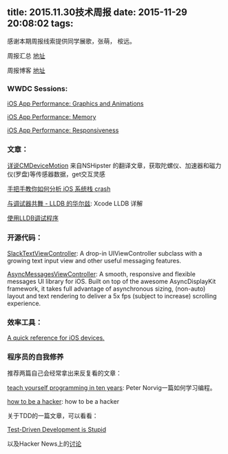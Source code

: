 title: 2015.11.30技术周报
date: 2015-11-29 20:08:02
tags:
---

感谢本期周报线索提供同学展歌，张萌， 桉远。

周报汇总 [地址](https://github.com/BaiduHiDeviOS/iOS-Tech-Weekly)

周报博客 [地址](http://baiduhidevios.github.io/)

### WWDC Sessions:
[iOS App Performance: Graphics and Animations](https://developer.apple.com/videos/play/wwdc2012-238/)

[iOS App Performance: Memory](https://developer.apple.com/videos/play/wwdc2012-242/)

[iOS App Performance: Responsiveness](https://developer.apple.com/videos/play/wwdc2012-235/)



### 文章：
[详说CMDeviceMotion](http://www.cocoachina.com/ios/20141103/10111.html) 来自NSHipster 的翻译文章，获取陀螺仪、加速器和磁力仪(罗盘)等传感器数据，get交互灵感

[手把手教你如何分析 iOS 系统栈 crash](http://mp.weixin.qq.com/s?__biz=MzA3NTYzODYzMg==&mid=401345907&idx=2&sn=48a7eba21b218d8fec9dafb52b0b2b26&scene=0&key=ff7411024a07f3eb8bc0c14c5749836340744b2c4098567c144c87554887ba7c7107f1c64e7cd4261575168353bd8783)

[与调试器共舞 - LLDB 的华尔兹](http://objccn.io/issue-19-2/): Xcode LLDB 详解

[使用LLDB调试程序](http://casatwy.com/shi-yong-lldbdiao-shi-cheng-xu.html)

### 开源代码：

[SlackTextViewController](https://github.com/slackhq/SlackTextViewController): A drop-in UIViewController subclass with a growing text input view and other useful messaging features.

[AsyncMessagesViewController](https://github.com/nguyenhuy/AsyncMessagesViewController): A smooth, responsive and flexible messages UI library for iOS. Built on top of the awesome AsyncDisplayKit framework, it takes full advantage of asynchronous sizing, (non-auto) layout and text rendering to deliver a 5x fps (subject to increase) scrolling experience.

### 效率工具：
[A quick reference for iOS devices.](http://iosres.com/)

### 程序员的自我修养

推荐两篇自己会经常拿出来反复看的文章：

[teach yourself programming in ten years](http://norvig.com/21-days.html): Peter Norvig一篇如何学习编程。

[how to be a hacker](http://www.catb.org/esr/faqs/hacker-howto.html): how to be a hacker

关于TDD的一篇文章，可以看看：

[Test-Driven Development is Stupid](http://geometrian.com/programming/tutorials/testing/test-first.php)

以及Hacker News上的[讨论](https://news.ycombinator.com/item?id=10620275)
